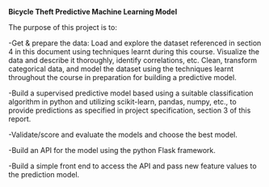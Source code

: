 **Bicycle Theft Predictive Machine Learning Model**

The purpose of this project is to:

-Get & prepare the data:
    Load and explore the dataset referenced in section 4 in this document using techniques learnt during this course.
    Visualize the data and describe it thoroughly, identify correlations, etc.
    Clean, transform categorical data, and model the dataset using the techniques learnt throughout the course in
    preparation for building a predictive model.
    
-Build a supervised predictive model based using a suitable classification algorithm in python and utilizing scikit-learn,
pandas, numpy, etc., to provide predictions as specified in project specification, section 3 of this report.

-Validate/score and evaluate the models and choose the best model.

-Build an API for the model using the python Flask framework.

-Build a simple front end to access the API and pass new feature values to the prediction model.
